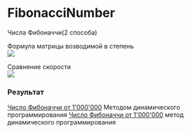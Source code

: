 # FibonacciNumber
Числа Фибоначчи(2 способа)<br>

Формула матрицы возводимой в степень<br>
<img src="https://github.com/lif0/FibonacciNumber/blob/master/sourse/formulaMatrixExp.PNG"><img><br>

Сравнение скорости<br>
<img src="https://github.com/lif0/FibonacciNumber/blob/master/sourse/Fibonacci_RESULT.png"><img><br>
<h3>Результат</h3>
<a href="https://github.com/lif0/FibonacciNumber/blob/master/sourse/Fibonacci_Dynamic_Programming.txt">Число Фибоначчи от 1'000'000</a> Методом динамического программирования
<a href="https://github.com/lif0/FibonacciNumber/blob/master/sourse/Fibonacci_Matrix_Exponentiation.txt">Число Фибоначчи от 1'000'000</a> метод динамического программирования
